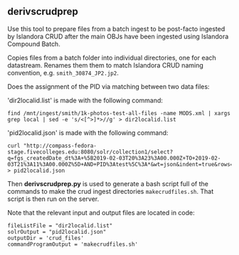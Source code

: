derivscrudprep
-------------
Use this tool to prepare files from a batch ingest to be post-facto ingested by Islandora CRUD after the main OBJs have been ingested using Islandora Compound Batch.

Copies files from a batch folder into individual directories, one for each datastream. Renames them them to match Islandora CRUD naming convention, e.g. `smith_30874_JP2.jp2`.

Does the assignment of the PID via matching between two data files:

'dir2localid.list' is made with the following command:
```
find /mnt/ingest/smith/1k-photos-test-all-files -name MODS.xml | xargs grep local | sed -e 's/<[^>]*>//g' > dir2localid.list
```

'pid2localid.json' is made with the following command:
```
curl "http://compass-fedora-stage.fivecolleges.edu:8080/solr/collection1/select?q=fgs_createdDate_dt%3A+%5B2019-02-03T20%3A23%3A00.000Z+TO+2019-02-03T21%3A11%3A00.000Z%5D+AND+PID%3Atest%5C%3A*&wt=json&indent=true&rows=100000&fl=PID%2Cfgs_label_s%2CRELS_EXT_hasModel_uri_s%2Cfgs_createdDate_dt%2Cfgs_lastModifiedDate_dt%2Cfgs_ownerId_s%2Cmods_identifier_local_s" > pid2localid.json
```

Then **derivscrudprep.py** is used to generate a bash script full of the commands to make the crud ingest directories `makecrudfiles.sh`. That script is then run on the server.

Note that the relevant input and output files are located in code:
```
fileListFile = "dir2localid.list"
solrOutput = "pid2localid.json"
outputDir = 'crud_files'
commandProgramOutput = 'makecrudfiles.sh'
```
